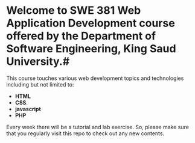# Welcome to SWE 381 Web Application Development course offered by the Department of Software Engineering, King Saud University.#

This course touches various web development topics and technologies including but not limited to:
 * **HTML** 
 * **CSS**.
 * **javascript** 
 * **PHP**
 
Every week there will be a tutorial and lab exercise. So, please make sure that you regularly visit this repo to check out any new contents.
